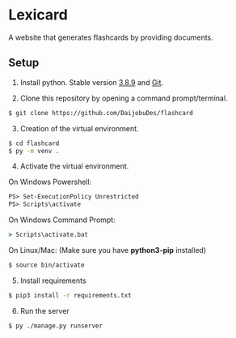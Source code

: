 # Lexicard
A website that generates flashcards by providing documents.

## Setup
1. Install python. Stable version [3.8.9](https://www.python.org/downloads/release/python-389/) and [Git](https://git-scm.com/downloads).

2. Clone this repository by opening a command prompt/terminal.
```bash
$ git clone https://github.com/DaijobuDes/flashcard
```

3. Creation of the virtual environment.
```sh
$ cd flashcard
$ py -m venv .
```

4. Activate the virtual environment.

On Windows Powershell:
```ps
PS> Set-ExecutionPolicy Unrestricted
PS> Scripts\activate
```

On Windows Command Prompt:
```cmd
> Scripts\activate.bat
```

On Linux/Mac: (Make sure you have **python3-pip** installed)
```sh
$ source bin/activate
```

5. Install requirements
```sh
$ pip3 install -r requirements.txt
```

6. Run the server
```sh
$ py ./manage.py runserver
```

